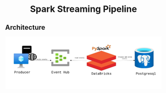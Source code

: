 <h1 align="center">
    Spark Streaming Pipeline
</h1>

## Architecture

![Images](Images\architecture.JPG)

